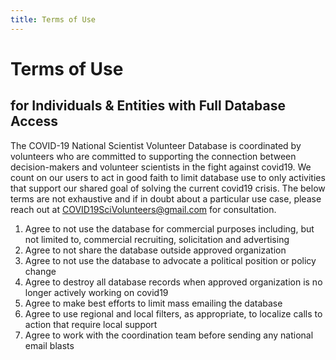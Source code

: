 ```yaml
---
title: Terms of Use
---
```


# Terms of Use

## for Individuals & Entities with Full Database Access

The COVID-19 National Scientist Volunteer Database is coordinated by volunteers who are committed to supporting the connection between decision-makers and volunteer scientists in the fight against covid19. We count on our users to act in good faith to limit database use to only activities that support our shared goal of solving the current covid19 crisis. The below terms are not exhaustive and if in doubt about a particular use case, please reach out at COVID19SciVolunteers@gmail.com for consultation.

1. Agree to not use the database for commercial purposes including, but not limited to, commercial recruiting, solicitation and advertising
2. Agree to not share the database outside approved organization
3. Agree to not use the database to advocate a political position or policy change
4. Agree to destroy all database records when approved organization is no longer actively working on covid19
5. Agree to make best efforts to limit mass emailing the database
6. Agree to use regional and local filters, as appropriate, to localize calls to action that require local support
7. Agree to work with the coordination team before sending any national email blasts
